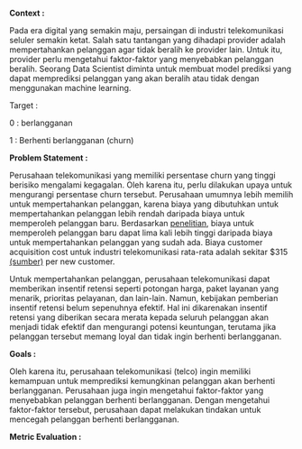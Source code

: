 **Context :**

Pada era digital yang semakin maju, persaingan di industri telekomunikasi seluler semakin ketat. Salah satu tantangan yang dihadapi provider adalah mempertahankan pelanggan agar tidak beralih ke provider lain. Untuk itu, provider perlu mengetahui faktor-faktor yang menyebabkan pelanggan beralih. Seorang Data Scientist diminta untuk membuat model prediksi yang dapat memprediksi pelanggan yang akan beralih atau tidak dengan menggunakan machine learning.

Target :

0 : berlangganan

1 : Berhenti berlangganan (churn)

**Problem Statement  :**

Perusahaan telekomunikasi yang memiliki persentase churn yang tinggi berisiko mengalami kegagalan. Oleh karena itu, perlu dilakukan upaya untuk mengurangi persentase churn tersebut. Perusahaan umumnya lebih memilih untuk mempertahankan pelanggan, karena biaya yang dibutuhkan untuk mempertahankan pelanggan lebih rendah daripada biaya untuk memperoleh pelanggan baru. Berdasarkan [penelitian](https://www.outboundengine.com/blog/customer-retention-marketing-vs-customer-acquisition-marketing/), biaya untuk memperoleh pelanggan baru dapat lima kali lebih tinggi daripada biaya untuk mempertahankan pelanggan yang sudah ada. Biaya customer acquisition cost untuk industri telekomunikasi rata-rata adalah sekitar $315 [(sumber)](https://www.revechat.com/blog/customer-acquisition-cost/) per new customer.

Untuk mempertahankan pelanggan, perusahaan telekomunikasi dapat memberikan insentif retensi seperti potongan harga, paket layanan yang menarik, prioritas pelayanan, dan lain-lain. Namun, kebijakan pemberian insentif retensi belum sepenuhnya efektif. Hal ini dikarenakan insentif retensi yang diberikan secara merata kepada seluruh pelanggan akan menjadi tidak efektif dan mengurangi potensi keuntungan, terutama jika pelanggan tersebut memang loyal dan tidak ingin berhenti berlangganan.

**Goals :**

Oleh karena itu, perusahaan telekomunikasi (telco) ingin memiliki kemampuan untuk memprediksi kemungkinan pelanggan akan berhenti berlangganan. Perusahaan juga ingin mengetahui faktor-faktor yang menyebabkan pelanggan berhenti berlangganan. Dengan mengetahui faktor-faktor tersebut, perusahaan dapat melakukan tindakan untuk mencegah pelanggan berhenti berlangganan.

**Metric Evaluation :**

